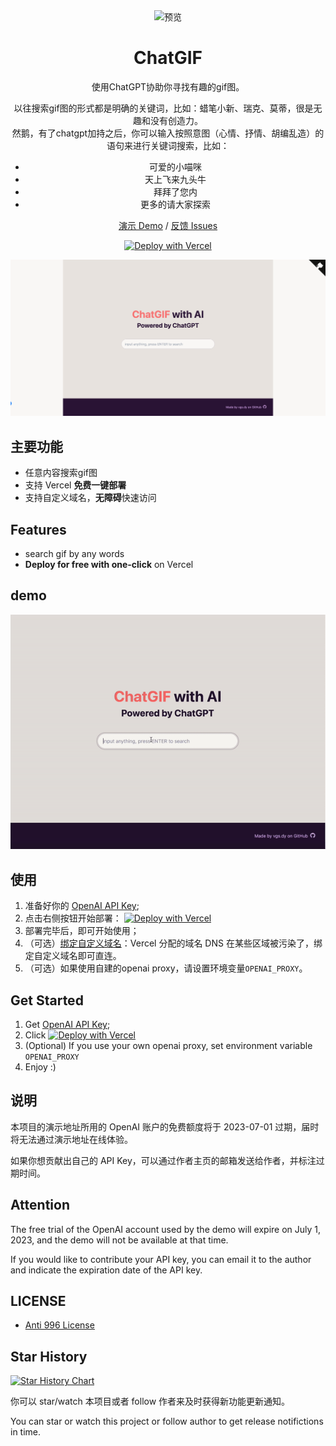 <div align="center">
<img src="./public/favicon.ico" alt="预览"/>

<h1 align="center">ChatGIF</h1>

使用ChatGPT协助你寻找有趣的gif图。

以往搜索gif图的形式都是明确的关键词，比如：蜡笔小新、瑞克、莫蒂，很是无趣和没有创造力。  
然鹅，有了chatgpt加持之后，你可以输入按照意图（心情、抒情、胡编乱造）的语句来进行关键词搜索，比如：
- 可爱的小喵咪
- 天上飞来九头牛
- 拜拜了您内
- 更多的请大家探索

[演示 Demo](https://chatgif.vercel.app/) / [反馈 Issues](https://github.com/hellovigoss/chatgif/issues) 

[![Deploy with Vercel](https://vercel.com/button)](https://vercel.com/new/clone?repository-url=https://github.com/hellovigoss/chatgif&env=OPENAI_API_KEY&project-name=chatgif&repository-name=chatgif)

![主界面](./static/cover.png)


</div>

## 主要功能

- 任意内容搜索gif图
- 支持 Vercel **免费一键部署**
- 支持自定义域名，**无障碍**快速访问

## Features

- search gif by any words
- **Deploy for free with one-click** on Vercel

## demo
![demo](./static/demo.gif)
## 使用

1. 准备好你的 [OpenAI API Key](https://platform.openai.com/account/api-keys);
2. 点击右侧按钮开始部署：
    [![Deploy with Vercel](https://vercel.com/button)](https://vercel.com/new/clone?repository-url=https://github.com/hellovigoss/chatgif&env=OPENAI_API_KEY&project-name=chatgif&repository-name=chatgif)
3. 部署完毕后，即可开始使用；
4. （可选）[绑定自定义域名](https://vercel.com/docs/concepts/projects/domains/add-a-domain)：Vercel 分配的域名 DNS 在某些区域被污染了，绑定自定义域名即可直连。
5. （可选）如果使用自建的openai proxy，请设置环境变量```OPENAI_PROXY```。

## Get Started

1. Get [OpenAI API Key](https://platform.openai.com/account/api-keys);
2. Click
    [![Deploy with Vercel](https://vercel.com/button)](https://vercel.com/new/clone?repository-url=https://github.com/hellovigoss/chatgif&env=OPENAI_API_KEY&project-name=chatgif&repository-name=chatgif)
3. (Optional) If you use your own openai proxy, set environment variable ```OPENAI_PROXY```
4. Enjoy :)


## 说明

本项目的演示地址所用的 OpenAI 账户的免费额度将于 2023-07-01 过期，届时将无法通过演示地址在线体验。

如果你想贡献出自己的 API Key，可以通过作者主页的邮箱发送给作者，并标注过期时间。

## Attention

The free trial of the OpenAI account used by the demo will expire on July 1, 2023, and the demo will not be available at that time.

If you would like to contribute your API key, you can email it to the author and indicate the expiration date of the API key.

## LICENSE

- [Anti 996 License](https://github.com/kattgu7/Anti-996-License/blob/master/LICENSE_CN_EN)

## Star History

[![Star History Chart](https://api.star-history.com/svg?repos=hellovigoss/ChatGIF&type=Date)](https://star-history.com/#hellovigoss/ChatGIF&Date)


你可以 star/watch 本项目或者 follow 作者来及时获得新功能更新通知。

You can star or watch this project or follow author to get release notifictions in time.
